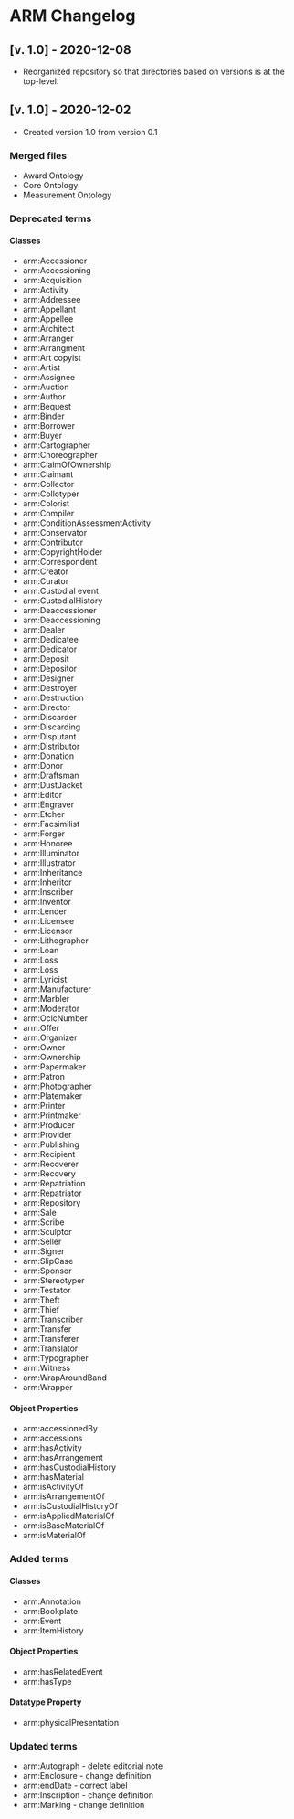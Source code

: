 # ARM Changelog

## [v. 1.0] - 2020-12-08
- Reorganized repository so that directories based on versions is at the top-level.

## [v. 1.0] - 2020-12-02 
- Created version 1.0 from version 0.1

### Merged files
- Award Ontology
- Core Ontology
- Measurement Ontology

### Deprecated terms

#### Classes
- arm:Accessioner
- arm:Accessioning
- arm:Acquisition
- arm:Activity
- arm:Addressee
- arm:Appellant
- arm:Appellee
- arm:Architect
- arm:Arranger
- arm:Arrangment
- arm:Art copyist
- arm:Artist
- arm:Assignee
- arm:Auction
- arm:Author
- arm:Bequest
- arm:Binder
- arm:Borrower
- arm:Buyer
- arm:Cartographer
- arm:Choreographer
- arm:ClaimOfOwnership
- arm:Claimant
- arm:Collector
- arm:Collotyper
- arm:Colorist
- arm:Compiler
- arm:ConditionAssessmentActivity
- arm:Conservator
- arm:Contributor
- arm:CopyrightHolder
- arm:Correspondent
- arm:Creator
- arm:Curator
- arm:Custodial event
- arm:CustodialHistory
- arm:Deaccessioner
- arm:Deaccessioning
- arm:Dealer
- arm:Dedicatee
- arm:Dedicator
- arm:Deposit
- arm:Depositor
- arm:Designer
- arm:Destroyer
- arm:Destruction
- arm:Director
- arm:Discarder
- arm:Discarding
- arm:Disputant
- arm:Distributor
- arm:Donation
- arm:Donor
- arm:Draftsman
- arm:DustJacket
- arm:Editor
- arm:Engraver
- arm:Etcher
- arm:Facsimilist
- arm:Forger
- arm:Honoree
- arm:Illuminator
- arm:Illustrator
- arm:Inheritance
- arm:Inheritor
- arm:Inscriber
- arm:Inventor
- arm:Lender
- arm:Licensee
- arm:Licensor
- arm:Lithographer
- arm:Loan
- arm:Loss
- arm:Loss
- arm:Lyricist
- arm:Manufacturer
- arm:Marbler
- arm:Moderator
- arm:OclcNumber
- arm:Offer
- arm:Organizer
- arm:Owner
- arm:Ownership
- arm:Papermaker
- arm:Patron
- arm:Photographer
- arm:Platemaker
- arm:Printer
- arm:Printmaker
- arm:Producer
- arm:Provider
- arm:Publishing
- arm:Recipient
- arm:Recoverer
- arm:Recovery
- arm:Repatriation
- arm:Repatriator
- arm:Repository
- arm:Sale
- arm:Scribe
- arm:Sculptor
- arm:Seller
- arm:Signer
- arm:SlipCase
- arm:Sponsor
- arm:Stereotyper
- arm:Testator
- arm:Theft
- arm:Thief
- arm:Transcriber
- arm:Transfer
- arm:Transferer
- arm:Translator
- arm:Typographer
- arm:Witness
- arm:WrapAroundBand
- arm:Wrapper

#### Object Properties
- arm:accessionedBy
- arm:accessions
- arm:hasActivity
- arm:hasArrangement
- arm:hasCustodialHistory
- arm:hasMaterial
- arm:isActivityOf
- arm:isArrangementOf
- arm:isCustodialHistoryOf
- arm:isAppliedMaterialOf
- arm:isBaseMaterialOf
- arm:isMaterialOf

### Added terms

#### Classes
- arm:Annotation
- arm:Bookplate
- arm:Event
- arm:ItemHistory

#### Object Properties
- arm:hasRelatedEvent
- arm:hasType

#### Datatype Property
- arm:physicalPresentation

### Updated terms
- arm:Autograph - delete editorial note
- arm:Enclosure - change definition
- arm:endDate - correct label
- arm:Inscription - change definition
- arm:Marking - change definition

